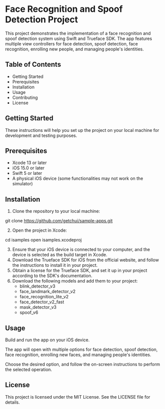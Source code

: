 # Face Recognition and Spoof Detection Project

This project demonstrates the implementation of a face recognition and spoof detection system using Swift and Trueface SDK. The app features multiple view controllers for face detection, spoof detection, face recognition, enrolling new people, and managing people's identities.

## Table of Contents
* Getting Started
* Prerequisites
* Installation
* Usage
* Contributing
* License

## Getting Started
These instructions will help you set up the project on your local machine for development and testing purposes.

## Prerequisites
* Xcode 13 or later
* iOS 15.0 or later
* Swift 5 or later
* A physical iOS device (some functionalities may not work on the simulator)

## Installation
1. Clone the repository to your local machine:

git clone https://github.com/getchui/sample-apps.git

2. Open the project in Xcode:

cd isamples
open isamples.xcodeproj

3. Ensure that your iOS device is connected to your computer, and the device is selected as the build target in Xcode.
4. Download the Trueface SDK for iOS from the official website, and follow the instructions to install it in your project.
5. Obtain a license for the Trueface SDK, and set it up in your project according to the SDK's documentation.
6. Download the following models and add them to your project: 
    - blink_detector_v3
    - face_landmark_detector_v2
    - face_recognition_lite_v2
    - face_detector_v2_fast
    - mask_detector_v3
    - spoof_v6


## Usage
Build and run the app on your iOS device.

The app will open with multiple options for face detection, spoof detection, face recognition, enrolling new faces, and managing people's identities.

Choose the desired option, and follow the on-screen instructions to perform the selected operation.

## License
This project is licensed under the MIT License. See the LICENSE file for details.
